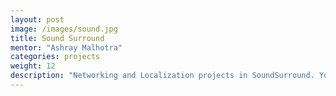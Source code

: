 ```yaml
---
layout: post
image: /images/sound.jpg
title: Sound Surround
mentor: "Ashray Malhotra"
categories: projects
weight: 12
description: "Networking and Localization projects in SoundSurround. You can read more about this startup <a href="http://colorstring.com/">here</a>"
---
```

